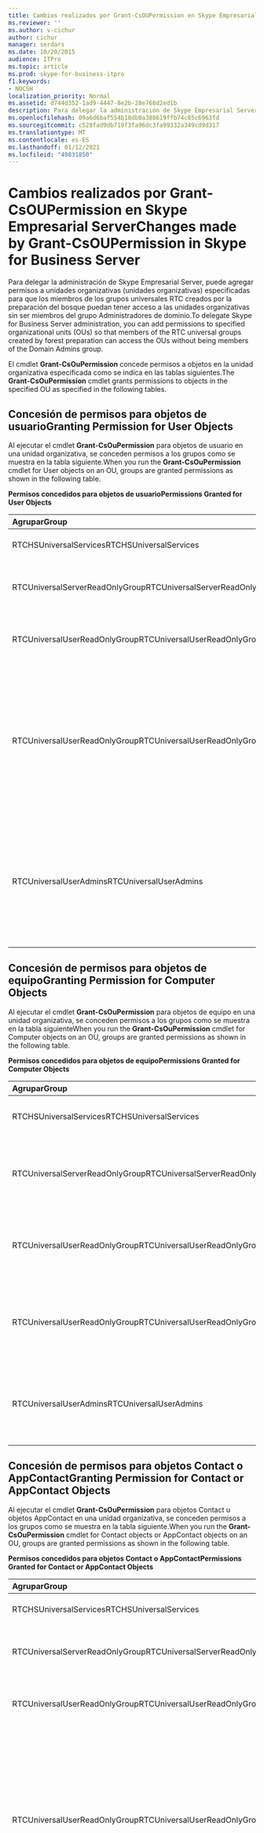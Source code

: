 ```yaml
---
title: Cambios realizados por Grant-CsOUPermission en Skype Empresarial Server
ms.reviewer: ''
ms.author: v-cichur
author: cichur
manager: serdars
ms.date: 10/20/2015
audience: ITPro
ms.topic: article
ms.prod: skype-for-business-itpro
f1.keywords:
- NOCSH
localization_priority: Normal
ms.assetid: d744d352-1ad9-4447-8e2b-28e768d2ed1b
description: Para delegar la administración de Skype Empresarial Server, puede agregar permisos a unidades organizativas (unidades organizativas) especificadas para que los miembros de los grupos universales rtc creados por la preparación del bosque puedan tener acceso a las unidades organizativas sin ser miembros del grupo Administradores de dominio.
ms.openlocfilehash: 09a6d6baf554b18db0a388619ffb74c85c6963fd
ms.sourcegitcommit: c528fad9db719f3fa96dc3fa99332a349cd9d317
ms.translationtype: MT
ms.contentlocale: es-ES
ms.lasthandoff: 01/12/2021
ms.locfileid: "49831850"
---
```

# <a name="changes-made-by-grant-csoupermission-in-skype-for-business-server"></a><span data-ttu-id="b9118-103">Cambios realizados por Grant-CsOUPermission en Skype Empresarial Server</span><span class="sxs-lookup"><span data-stu-id="b9118-103">Changes made by Grant-CsOUPermission in Skype for Business Server</span></span>
 
<span data-ttu-id="b9118-104">Para delegar la administración de Skype Empresarial Server, puede agregar permisos a unidades organizativas (unidades organizativas) especificadas para que los miembros de los grupos universales RTC creados por la preparación del bosque puedan tener acceso a las unidades organizativas sin ser miembros del grupo Administradores de dominio.</span><span class="sxs-lookup"><span data-stu-id="b9118-104">To delegate Skype for Business Server administration, you can add permissions to specified organizational units (OUs) so that members of the RTC universal groups created by forest preparation can access the OUs without being members of the Domain Admins group.</span></span> 
  
<span data-ttu-id="b9118-105">El cmdlet **Grant-CsOuPermission** concede permisos a objetos en la unidad organizativa especificada como se indica en las tablas siguientes.</span><span class="sxs-lookup"><span data-stu-id="b9118-105">The **Grant-CsOuPermission** cmdlet grants permissions to objects in the specified OU as specified in the following tables.</span></span>
  
## <a name="granting-permission-for-user-objects"></a><span data-ttu-id="b9118-106">Concesión de permisos para objetos de usuario</span><span class="sxs-lookup"><span data-stu-id="b9118-106">Granting Permission for User Objects</span></span>

<span data-ttu-id="b9118-107">Al ejecutar el cmdlet **Grant-CsOuPermission** para objetos de usuario en una unidad organizativa, se conceden permisos a los grupos como se muestra en la tabla siguiente.</span><span class="sxs-lookup"><span data-stu-id="b9118-107">When you run the **Grant-CsOuPermission** cmdlet for User objects on an OU, groups are granted permissions as shown in the following table.</span></span>
  
<span data-ttu-id="b9118-108">**Permisos concedidos para objetos de usuario**</span><span class="sxs-lookup"><span data-stu-id="b9118-108">**Permissions Granted for User Objects**</span></span>

|<span data-ttu-id="b9118-109">**Agrupar**</span><span class="sxs-lookup"><span data-stu-id="b9118-109">**Group**</span></span>|<span data-ttu-id="b9118-110">**Permiso**</span><span class="sxs-lookup"><span data-stu-id="b9118-110">**Permission**</span></span>|<span data-ttu-id="b9118-111">**Se aplica a**</span><span class="sxs-lookup"><span data-stu-id="b9118-111">**Applies to**</span></span>|
|:-----|:-----|:-----|
|<span data-ttu-id="b9118-112">RTCHSUniversalServices</span><span class="sxs-lookup"><span data-stu-id="b9118-112">RTCHSUniversalServices</span></span>  <br/> |<span data-ttu-id="b9118-113">Replicar los cambios de directorio</span><span class="sxs-lookup"><span data-stu-id="b9118-113">Replicating directory changes</span></span>  <br/> |<span data-ttu-id="b9118-114">Solo este objeto</span><span class="sxs-lookup"><span data-stu-id="b9118-114">This object only</span></span>  <br/> |
|<span data-ttu-id="b9118-115">RTCUniversalServerReadOnlyGroup</span><span class="sxs-lookup"><span data-stu-id="b9118-115">RTCUniversalServerReadOnlyGroup</span></span>  <br/> |<span data-ttu-id="b9118-116">Contenidos de la lista</span><span class="sxs-lookup"><span data-stu-id="b9118-116">List contents</span></span>  <br/> <span data-ttu-id="b9118-117">Leer todas las propiedades</span><span class="sxs-lookup"><span data-stu-id="b9118-117">Read all properties</span></span>  <br/> <span data-ttu-id="b9118-118">Leer permisos</span><span class="sxs-lookup"><span data-stu-id="b9118-118">Read permissions</span></span>  <br/> |<span data-ttu-id="b9118-119">Solo este objeto</span><span class="sxs-lookup"><span data-stu-id="b9118-119">This object only</span></span>  <br/> |
|<span data-ttu-id="b9118-120">RTCUniversalUserReadOnlyGroup</span><span class="sxs-lookup"><span data-stu-id="b9118-120">RTCUniversalUserReadOnlyGroup</span></span>  <br/> |<span data-ttu-id="b9118-121">Contenidos de la lista</span><span class="sxs-lookup"><span data-stu-id="b9118-121">List contents</span></span>  <br/> <span data-ttu-id="b9118-122">Leer todas las propiedades</span><span class="sxs-lookup"><span data-stu-id="b9118-122">Read all properties</span></span>  <br/> <span data-ttu-id="b9118-123">Leer permisos</span><span class="sxs-lookup"><span data-stu-id="b9118-123">Read permissions</span></span>  <br/> |<span data-ttu-id="b9118-124">Solo este objeto</span><span class="sxs-lookup"><span data-stu-id="b9118-124">This object only</span></span>  <br/> |
|<span data-ttu-id="b9118-125">RTCUniversalUserReadOnlyGroup</span><span class="sxs-lookup"><span data-stu-id="b9118-125">RTCUniversalUserReadOnlyGroup</span></span>  <br/> |<span data-ttu-id="b9118-126">RTCUserSearchPropertySet de lectura</span><span class="sxs-lookup"><span data-stu-id="b9118-126">Read RTCUserSearchPropertySet</span></span>  <br/> <span data-ttu-id="b9118-127">RTCUserProvisioningPropertySet de lectura</span><span class="sxs-lookup"><span data-stu-id="b9118-127">Read RTCUserProvisioningPropertySet</span></span>  <br/> <span data-ttu-id="b9118-128">RTCPropertySet de lectura</span><span class="sxs-lookup"><span data-stu-id="b9118-128">Read RTCPropertySet</span></span>  <br/> <span data-ttu-id="b9118-129">Public-Information de lectura</span><span class="sxs-lookup"><span data-stu-id="b9118-129">Read Public-Information</span></span>  <br/> <span data-ttu-id="b9118-130">General-Information de lectura</span><span class="sxs-lookup"><span data-stu-id="b9118-130">Read General-Information</span></span>  <br/> <span data-ttu-id="b9118-131">User-Account-Restrictions de lectura</span><span class="sxs-lookup"><span data-stu-id="b9118-131">Read User-Account-Restrictions</span></span>  <br/> |<span data-ttu-id="b9118-132">Objetos de usuario descendientes</span><span class="sxs-lookup"><span data-stu-id="b9118-132">Descendant User objects</span></span>  <br/> |
|<span data-ttu-id="b9118-133">RTCUniversalUserAdmins</span><span class="sxs-lookup"><span data-stu-id="b9118-133">RTCUniversalUserAdmins</span></span>  <br/> |<span data-ttu-id="b9118-134">RTCUserSearchPropertySet de escritura</span><span class="sxs-lookup"><span data-stu-id="b9118-134">Write RTCUserSearchPropertySet</span></span>  <br/> <span data-ttu-id="b9118-135">msExchUCVoiceMailSettings de escritura</span><span class="sxs-lookup"><span data-stu-id="b9118-135">Write msExchUCVoiceMailSettings</span></span>  <br/> <span data-ttu-id="b9118-136">RTCUserProvisioningPropertySet de escritura</span><span class="sxs-lookup"><span data-stu-id="b9118-136">Write RTCUserProvisioningPropertySet</span></span>  <br/> <span data-ttu-id="b9118-137">RTCPropertySet de escritura</span><span class="sxs-lookup"><span data-stu-id="b9118-137">Write RTCPropertySet</span></span>  <br/> <span data-ttu-id="b9118-138">proxyAddresses de escritura</span><span class="sxs-lookup"><span data-stu-id="b9118-138">Write proxyAddresses</span></span>  <br/> |<span data-ttu-id="b9118-139">Objetos de usuario descendientes</span><span class="sxs-lookup"><span data-stu-id="b9118-139">Descendant User objects</span></span>  <br/> |
   
## <a name="granting-permission-for-computer-objects"></a><span data-ttu-id="b9118-140">Concesión de permisos para objetos de equipo</span><span class="sxs-lookup"><span data-stu-id="b9118-140">Granting Permission for Computer Objects</span></span>

<span data-ttu-id="b9118-141">Al ejecutar el cmdlet **Grant-CsOuPermission** para objetos de equipo en una unidad organizativa, se conceden permisos a los grupos como se muestra en la tabla siguiente</span><span class="sxs-lookup"><span data-stu-id="b9118-141">When you run the **Grant-CsOuPermission** cmdlet for Computer objects on an OU, groups are granted permissions as shown in the following table.</span></span>
  
<span data-ttu-id="b9118-142">**Permisos concedidos para objetos de equipo**</span><span class="sxs-lookup"><span data-stu-id="b9118-142">**Permissions Granted for Computer Objects**</span></span>

|<span data-ttu-id="b9118-143">**Agrupar**</span><span class="sxs-lookup"><span data-stu-id="b9118-143">**Group**</span></span>|<span data-ttu-id="b9118-144">**Permiso**</span><span class="sxs-lookup"><span data-stu-id="b9118-144">**Permission**</span></span>|<span data-ttu-id="b9118-145">**Se aplica a**</span><span class="sxs-lookup"><span data-stu-id="b9118-145">**Applies to**</span></span>|
|:-----|:-----|:-----|
|<span data-ttu-id="b9118-146">RTCHSUniversalServices</span><span class="sxs-lookup"><span data-stu-id="b9118-146">RTCHSUniversalServices</span></span>  <br/> |<span data-ttu-id="b9118-147">Replicar los cambios de directorio</span><span class="sxs-lookup"><span data-stu-id="b9118-147">Replicating directory changes</span></span>  <br/> |<span data-ttu-id="b9118-148">Solo este objeto</span><span class="sxs-lookup"><span data-stu-id="b9118-148">This object only</span></span>  <br/> |
|<span data-ttu-id="b9118-149">RTCUniversalServerReadOnlyGroup</span><span class="sxs-lookup"><span data-stu-id="b9118-149">RTCUniversalServerReadOnlyGroup</span></span>  <br/> |<span data-ttu-id="b9118-150">Contenidos de la lista</span><span class="sxs-lookup"><span data-stu-id="b9118-150">List contents</span></span>  <br/> <span data-ttu-id="b9118-151">Leer todas las propiedades</span><span class="sxs-lookup"><span data-stu-id="b9118-151">Read all properties</span></span>  <br/> <span data-ttu-id="b9118-152">Leer permisos</span><span class="sxs-lookup"><span data-stu-id="b9118-152">Read permissions</span></span>  <br/> |<span data-ttu-id="b9118-153">Solo este objeto</span><span class="sxs-lookup"><span data-stu-id="b9118-153">This object only</span></span>  <br/> |
|<span data-ttu-id="b9118-154">RTCUniversalUserReadOnlyGroup</span><span class="sxs-lookup"><span data-stu-id="b9118-154">RTCUniversalUserReadOnlyGroup</span></span>  <br/> |<span data-ttu-id="b9118-155">Contenidos de la lista</span><span class="sxs-lookup"><span data-stu-id="b9118-155">List contents</span></span>  <br/> <span data-ttu-id="b9118-156">Leer todas las propiedades</span><span class="sxs-lookup"><span data-stu-id="b9118-156">Read all properties</span></span>  <br/> <span data-ttu-id="b9118-157">Leer permisos</span><span class="sxs-lookup"><span data-stu-id="b9118-157">Read permissions</span></span>  <br/> |<span data-ttu-id="b9118-158">Solo este objeto</span><span class="sxs-lookup"><span data-stu-id="b9118-158">This object only</span></span>  <br/> |
|<span data-ttu-id="b9118-159">RTCUniversalUserReadOnlyGroup</span><span class="sxs-lookup"><span data-stu-id="b9118-159">RTCUniversalUserReadOnlyGroup</span></span>  <br/> |<span data-ttu-id="b9118-160">Public-Information de lectura</span><span class="sxs-lookup"><span data-stu-id="b9118-160">Read Public-Information</span></span>  <br/> <span data-ttu-id="b9118-161">Validated-DNS-Host-Name de lectura</span><span class="sxs-lookup"><span data-stu-id="b9118-161">Read Validated-DNS-Host-Name</span></span>  <br/> |<span data-ttu-id="b9118-162">Objetos de equipo descendientes</span><span class="sxs-lookup"><span data-stu-id="b9118-162">Descendant Computer objects</span></span>  <br/> |
|<span data-ttu-id="b9118-163">RTCUniversalUserAdmins</span><span class="sxs-lookup"><span data-stu-id="b9118-163">RTCUniversalUserAdmins</span></span>  <br/> |<span data-ttu-id="b9118-164">Public-Information de lectura</span><span class="sxs-lookup"><span data-stu-id="b9118-164">Read Public-Information</span></span>  <br/> <span data-ttu-id="b9118-165">Validated-DNS-Host-Name de lectura</span><span class="sxs-lookup"><span data-stu-id="b9118-165">Read Validated-DNS-Host-Name</span></span>  <br/> |<span data-ttu-id="b9118-166">Objetos de equipo descendientes</span><span class="sxs-lookup"><span data-stu-id="b9118-166">Descendant Computer objects</span></span>  <br/> |
   
## <a name="granting-permission-for-contact-or-appcontact-objects"></a><span data-ttu-id="b9118-167">Concesión de permisos para objetos Contact o AppContact</span><span class="sxs-lookup"><span data-stu-id="b9118-167">Granting Permission for Contact or AppContact Objects</span></span>

<span data-ttu-id="b9118-168">Al ejecutar el cmdlet **Grant-CsOuPermission** para objetos Contact u objetos AppContact en una unidad organizativa, se conceden permisos a los grupos como se muestra en la tabla siguiente.</span><span class="sxs-lookup"><span data-stu-id="b9118-168">When you run the **Grant-CsOuPermission** cmdlet for Contact objects or AppContact objects on an OU, groups are granted permissions as shown in the following table.</span></span>
  
<span data-ttu-id="b9118-169">**Permisos concedidos para objetos Contact o AppContact**</span><span class="sxs-lookup"><span data-stu-id="b9118-169">**Permissions Granted for Contact or AppContact Objects**</span></span>

|<span data-ttu-id="b9118-170">**Agrupar**</span><span class="sxs-lookup"><span data-stu-id="b9118-170">**Group**</span></span>|<span data-ttu-id="b9118-171">**Permiso**</span><span class="sxs-lookup"><span data-stu-id="b9118-171">**Permission**</span></span>|<span data-ttu-id="b9118-172">**Se aplica a**</span><span class="sxs-lookup"><span data-stu-id="b9118-172">**Applies to**</span></span>|
|:-----|:-----|:-----|
|<span data-ttu-id="b9118-173">RTCHSUniversalServices</span><span class="sxs-lookup"><span data-stu-id="b9118-173">RTCHSUniversalServices</span></span>  <br/> |<span data-ttu-id="b9118-174">Replicar los cambios de directorio</span><span class="sxs-lookup"><span data-stu-id="b9118-174">Replicating directory changes</span></span>  <br/> |<span data-ttu-id="b9118-175">Solo este objeto</span><span class="sxs-lookup"><span data-stu-id="b9118-175">This object only</span></span>  <br/> |
|<span data-ttu-id="b9118-176">RTCUniversalServerReadOnlyGroup</span><span class="sxs-lookup"><span data-stu-id="b9118-176">RTCUniversalServerReadOnlyGroup</span></span>  <br/> |<span data-ttu-id="b9118-177">Contenidos de la lista</span><span class="sxs-lookup"><span data-stu-id="b9118-177">List contents</span></span>  <br/> <span data-ttu-id="b9118-178">Leer todas las propiedades</span><span class="sxs-lookup"><span data-stu-id="b9118-178">Read all properties</span></span>  <br/> <span data-ttu-id="b9118-179">Leer permisos</span><span class="sxs-lookup"><span data-stu-id="b9118-179">Read permissions</span></span>  <br/> |<span data-ttu-id="b9118-180">Solo este objeto</span><span class="sxs-lookup"><span data-stu-id="b9118-180">This object only</span></span>  <br/> |
|<span data-ttu-id="b9118-181">RTCUniversalUserReadOnlyGroup</span><span class="sxs-lookup"><span data-stu-id="b9118-181">RTCUniversalUserReadOnlyGroup</span></span>  <br/> |<span data-ttu-id="b9118-182">Contenidos de la lista</span><span class="sxs-lookup"><span data-stu-id="b9118-182">List contents</span></span>  <br/> <span data-ttu-id="b9118-183">Leer todas las propiedades</span><span class="sxs-lookup"><span data-stu-id="b9118-183">Read all properties</span></span>  <br/> <span data-ttu-id="b9118-184">Leer permisos</span><span class="sxs-lookup"><span data-stu-id="b9118-184">Read permissions</span></span>  <br/> |<span data-ttu-id="b9118-185">Solo este objeto</span><span class="sxs-lookup"><span data-stu-id="b9118-185">This object only</span></span>  <br/> |
|<span data-ttu-id="b9118-186">RTCUniversalUserReadOnlyGroup</span><span class="sxs-lookup"><span data-stu-id="b9118-186">RTCUniversalUserReadOnlyGroup</span></span>  <br/> |<span data-ttu-id="b9118-187">RTCUserSearchPropertySet de lectura</span><span class="sxs-lookup"><span data-stu-id="b9118-187">Read RTCUserSearchPropertySet</span></span>  <br/> <span data-ttu-id="b9118-188">RTCUserProvisioningPropertySet de lectura</span><span class="sxs-lookup"><span data-stu-id="b9118-188">Read RTCUserProvisioningPropertySet</span></span>  <br/> <span data-ttu-id="b9118-189">RTCPropertySet de lectura</span><span class="sxs-lookup"><span data-stu-id="b9118-189">Read RTCPropertySet</span></span>  <br/> <span data-ttu-id="b9118-190">Public-Information de lectura</span><span class="sxs-lookup"><span data-stu-id="b9118-190">Read Public-Information</span></span>  <br/> <span data-ttu-id="b9118-191">General-Information de lectura</span><span class="sxs-lookup"><span data-stu-id="b9118-191">Read General-Information</span></span>  <br/> <span data-ttu-id="b9118-192">Personal-Information de lectura</span><span class="sxs-lookup"><span data-stu-id="b9118-192">Read Personal-Information</span></span>  <br/> <span data-ttu-id="b9118-193">User-Account-Restrictions de lectura</span><span class="sxs-lookup"><span data-stu-id="b9118-193">Read User-Account-Restrictions</span></span>  <br/> |<span data-ttu-id="b9118-194">Objetos de contacto descendientes</span><span class="sxs-lookup"><span data-stu-id="b9118-194">Descendant Contact objects</span></span>  <br/> |
|<span data-ttu-id="b9118-195">RTCUniversalUserAdmins</span><span class="sxs-lookup"><span data-stu-id="b9118-195">RTCUniversalUserAdmins</span></span>  <br/> |<span data-ttu-id="b9118-196">RTCUserSearchPropertySet de escritura</span><span class="sxs-lookup"><span data-stu-id="b9118-196">Write RTCUserSearchPropertySet</span></span>  <br/> <span data-ttu-id="b9118-197">otherIpPhone de escritura</span><span class="sxs-lookup"><span data-stu-id="b9118-197">Write otherIpPhone</span></span>  <br/> <span data-ttu-id="b9118-198">displayName de escritura</span><span class="sxs-lookup"><span data-stu-id="b9118-198">Write displayName</span></span>  <br/> <span data-ttu-id="b9118-199">description de escritura</span><span class="sxs-lookup"><span data-stu-id="b9118-199">Write description</span></span>  <br/> <span data-ttu-id="b9118-200">telephoneNumber de escritura</span><span class="sxs-lookup"><span data-stu-id="b9118-200">Write telephoneNumber</span></span>  <br/> <span data-ttu-id="b9118-201">msExchUCVoiceMailSettings de escritura</span><span class="sxs-lookup"><span data-stu-id="b9118-201">Write msExchUCVoiceMailSettings</span></span>  <br/> <span data-ttu-id="b9118-202">RTCUserProvisioningPropertySet de escritura</span><span class="sxs-lookup"><span data-stu-id="b9118-202">Write RTCUserProvisioningPropertySet</span></span>  <br/> <span data-ttu-id="b9118-203">RTCPropertySet de escritura</span><span class="sxs-lookup"><span data-stu-id="b9118-203">Write RTCPropertySet</span></span>  <br/> <span data-ttu-id="b9118-204">proxyAddresses de escritura</span><span class="sxs-lookup"><span data-stu-id="b9118-204">Write proxyAddresses</span></span>  <br/> |<span data-ttu-id="b9118-205">Objetos de contacto descendientes</span><span class="sxs-lookup"><span data-stu-id="b9118-205">Descendant Contact objects</span></span>  <br/> |
   
## <a name="granting-permission-for-device-objects"></a><span data-ttu-id="b9118-206">Concesión de permisos para objetos de dispositivo</span><span class="sxs-lookup"><span data-stu-id="b9118-206">Granting Permission for Device Objects</span></span>

<span data-ttu-id="b9118-207">Al ejecutar el cmdlet **Grant-CsOuPermission** para objetos de dispositivo en una unidad organizativa, se conceden permisos a los grupos como se muestra en la tabla siguiente.</span><span class="sxs-lookup"><span data-stu-id="b9118-207">When you run the **Grant-CsOuPermission** cmdlet for Device objects on an OU, groups are granted permissions as shown in the following table.</span></span>
  
<span data-ttu-id="b9118-208">**Permisos concedidos para objetos de dispositivo**</span><span class="sxs-lookup"><span data-stu-id="b9118-208">**Permissions Granted for Device Objects**</span></span>

|<span data-ttu-id="b9118-209">**Agrupar**</span><span class="sxs-lookup"><span data-stu-id="b9118-209">**Group**</span></span>|<span data-ttu-id="b9118-210">**Permiso**</span><span class="sxs-lookup"><span data-stu-id="b9118-210">**Permission**</span></span>|<span data-ttu-id="b9118-211">**Se aplica a**</span><span class="sxs-lookup"><span data-stu-id="b9118-211">**Applies to**</span></span>|
|:-----|:-----|:-----|
|<span data-ttu-id="b9118-212">RTCHSUniversalServices</span><span class="sxs-lookup"><span data-stu-id="b9118-212">RTCHSUniversalServices</span></span>  <br/> |<span data-ttu-id="b9118-213">Replicar los cambios de directorio</span><span class="sxs-lookup"><span data-stu-id="b9118-213">Replicating directory changes</span></span>  <br/> |<span data-ttu-id="b9118-214">Solo este objeto</span><span class="sxs-lookup"><span data-stu-id="b9118-214">This object only</span></span>  <br/> |
|<span data-ttu-id="b9118-215">RTCUniversalServerReadOnlyGroup</span><span class="sxs-lookup"><span data-stu-id="b9118-215">RTCUniversalServerReadOnlyGroup</span></span>  <br/> |<span data-ttu-id="b9118-216">Contenidos de la lista</span><span class="sxs-lookup"><span data-stu-id="b9118-216">List contents</span></span>  <br/> <span data-ttu-id="b9118-217">Leer todas las propiedades</span><span class="sxs-lookup"><span data-stu-id="b9118-217">Read all properties</span></span>  <br/> <span data-ttu-id="b9118-218">Leer permisos</span><span class="sxs-lookup"><span data-stu-id="b9118-218">Read permissions</span></span>  <br/> |<span data-ttu-id="b9118-219">Solo este objeto</span><span class="sxs-lookup"><span data-stu-id="b9118-219">This object only</span></span>  <br/> |
|<span data-ttu-id="b9118-220">RTCUniversalUserReadOnlyGroup</span><span class="sxs-lookup"><span data-stu-id="b9118-220">RTCUniversalUserReadOnlyGroup</span></span>  <br/> |<span data-ttu-id="b9118-221">Contenidos de la lista</span><span class="sxs-lookup"><span data-stu-id="b9118-221">List contents</span></span>  <br/> <span data-ttu-id="b9118-222">Leer todas las propiedades</span><span class="sxs-lookup"><span data-stu-id="b9118-222">Read all properties</span></span>  <br/> <span data-ttu-id="b9118-223">Leer permisos</span><span class="sxs-lookup"><span data-stu-id="b9118-223">Read permissions</span></span>  <br/> |<span data-ttu-id="b9118-224">Solo este objeto</span><span class="sxs-lookup"><span data-stu-id="b9118-224">This object only</span></span>  <br/> |
|<span data-ttu-id="b9118-225">RTCUniversalUserReadOnlyGroup</span><span class="sxs-lookup"><span data-stu-id="b9118-225">RTCUniversalUserReadOnlyGroup</span></span>  <br/> |<span data-ttu-id="b9118-226">RTCUserSearchPropertySet de lectura</span><span class="sxs-lookup"><span data-stu-id="b9118-226">Read RTCUserSearchPropertySet</span></span>  <br/> <span data-ttu-id="b9118-227">RTCUserProvisioningPropertySet de lectura</span><span class="sxs-lookup"><span data-stu-id="b9118-227">Read RTCUserProvisioningPropertySet</span></span>  <br/> <span data-ttu-id="b9118-228">RTCPropertySet de lectura</span><span class="sxs-lookup"><span data-stu-id="b9118-228">Read RTCPropertySet</span></span>  <br/> <span data-ttu-id="b9118-229">Public-Information de lectura</span><span class="sxs-lookup"><span data-stu-id="b9118-229">Read Public-Information</span></span>  <br/> <span data-ttu-id="b9118-230">Personal-Information de lectura</span><span class="sxs-lookup"><span data-stu-id="b9118-230">Read Personal-Information</span></span>  <br/> <span data-ttu-id="b9118-231">General-Information de lectura</span><span class="sxs-lookup"><span data-stu-id="b9118-231">Read General-Information</span></span>  <br/> <span data-ttu-id="b9118-232">User-Account-Restrictions de lectura</span><span class="sxs-lookup"><span data-stu-id="b9118-232">Read User-Account-Restrictions</span></span>  <br/> |<span data-ttu-id="b9118-233">Objetos de contacto descendientes</span><span class="sxs-lookup"><span data-stu-id="b9118-233">Descendant Contact objects</span></span>  <br/> |
|<span data-ttu-id="b9118-234">RTCUniversalUserAdmins</span><span class="sxs-lookup"><span data-stu-id="b9118-234">RTCUniversalUserAdmins</span></span>  <br/> |<span data-ttu-id="b9118-235">Crear secundario</span><span class="sxs-lookup"><span data-stu-id="b9118-235">Create child</span></span>  <br/> <span data-ttu-id="b9118-236">Eliminar secundario</span><span class="sxs-lookup"><span data-stu-id="b9118-236">Delete child</span></span>  <br/> <span data-ttu-id="b9118-237">Eliminar árbol</span><span class="sxs-lookup"><span data-stu-id="b9118-237">Delete tree</span></span>  <br/> |<span data-ttu-id="b9118-238">Contacto</span><span class="sxs-lookup"><span data-stu-id="b9118-238">Contact</span></span>  <br/> |
|<span data-ttu-id="b9118-239">RTCUniversalUserAdmins</span><span class="sxs-lookup"><span data-stu-id="b9118-239">RTCUniversalUserAdmins</span></span>  <br/> |<span data-ttu-id="b9118-240">displayName de escritura</span><span class="sxs-lookup"><span data-stu-id="b9118-240">Write displayName</span></span>  <br/> <span data-ttu-id="b9118-241">description de escritura</span><span class="sxs-lookup"><span data-stu-id="b9118-241">Write description</span></span>  <br/> <span data-ttu-id="b9118-242">telephoneNumber de escritura</span><span class="sxs-lookup"><span data-stu-id="b9118-242">Write telephoneNumber</span></span>  <br/> |<span data-ttu-id="b9118-243">Objetos de usuario descendientes</span><span class="sxs-lookup"><span data-stu-id="b9118-243">Descendant User objects</span></span>  <br/> |
|<span data-ttu-id="b9118-244">RTCUniversalUserAdmins</span><span class="sxs-lookup"><span data-stu-id="b9118-244">RTCUniversalUserAdmins</span></span>  <br/> |<span data-ttu-id="b9118-245">RTCUserSearchPropertySet de escritura</span><span class="sxs-lookup"><span data-stu-id="b9118-245">Write RTCUserSearchPropertySet</span></span>  <br/> <span data-ttu-id="b9118-246">otherIpPhone de escritura</span><span class="sxs-lookup"><span data-stu-id="b9118-246">Write otherIpPhone</span></span>  <br/> <span data-ttu-id="b9118-247">displayName de escritura</span><span class="sxs-lookup"><span data-stu-id="b9118-247">Write displayName</span></span>  <br/> <span data-ttu-id="b9118-248">description de escritura</span><span class="sxs-lookup"><span data-stu-id="b9118-248">Write description</span></span>  <br/> <span data-ttu-id="b9118-249">telephoneNumber de escritura</span><span class="sxs-lookup"><span data-stu-id="b9118-249">Write telephoneNumber</span></span>  <br/> <span data-ttu-id="b9118-250">msExchUCVoiceMailSettings de escritura</span><span class="sxs-lookup"><span data-stu-id="b9118-250">Write msExchUCVoiceMailSettings</span></span>  <br/> <span data-ttu-id="b9118-251">RTCUserProvisioningPropertySet de escritura</span><span class="sxs-lookup"><span data-stu-id="b9118-251">Write RTCUserProvisioningPropertySet</span></span>  <br/> <span data-ttu-id="b9118-252">RTCPropertySet de escritura</span><span class="sxs-lookup"><span data-stu-id="b9118-252">Write RTCPropertySet</span></span>  <br/> <span data-ttu-id="b9118-253">proxyAddresses de escritura</span><span class="sxs-lookup"><span data-stu-id="b9118-253">Write proxyAddresses</span></span>  <br/> |<span data-ttu-id="b9118-254">Objetos de contacto descendientes</span><span class="sxs-lookup"><span data-stu-id="b9118-254">Descendant Contact objects</span></span>  <br/> |
   
## <a name="granting-permission-for-inetorgperson-objects"></a><span data-ttu-id="b9118-255">Concesión de permisos para objetos InetOrgPerson</span><span class="sxs-lookup"><span data-stu-id="b9118-255">Granting Permission for InetOrgPerson Objects</span></span>

<span data-ttu-id="b9118-256">Al ejecutar el cmdlet **Grant-CsOuPermission** para objetos InetOrgPerson en una unidad organizativa, se conceden permisos a los grupos como se muestra en la tabla siguiente.</span><span class="sxs-lookup"><span data-stu-id="b9118-256">When you run the **Grant-CsOuPermission** cmdlet for InetOrgPerson objects on an OU, groups are granted permissions as shown in the following table.</span></span>
  
<span data-ttu-id="b9118-257">**Permisos concedidos para objetos InetOrgPerson**</span><span class="sxs-lookup"><span data-stu-id="b9118-257">**Permissions Granted for InetOrgPerson Objects**</span></span>

|<span data-ttu-id="b9118-258">**Agrupar**</span><span class="sxs-lookup"><span data-stu-id="b9118-258">**Group**</span></span>|<span data-ttu-id="b9118-259">**Permiso**</span><span class="sxs-lookup"><span data-stu-id="b9118-259">**Permission**</span></span>|<span data-ttu-id="b9118-260">**Se aplica a**</span><span class="sxs-lookup"><span data-stu-id="b9118-260">**Applies to**</span></span>|
|:-----|:-----|:-----|
|<span data-ttu-id="b9118-261">RTCHSUniversalServices</span><span class="sxs-lookup"><span data-stu-id="b9118-261">RTCHSUniversalServices</span></span>  <br/> |<span data-ttu-id="b9118-262">Replicar los cambios de directorio</span><span class="sxs-lookup"><span data-stu-id="b9118-262">Replicating directory changes</span></span>  <br/> |<span data-ttu-id="b9118-263">Solo este objeto</span><span class="sxs-lookup"><span data-stu-id="b9118-263">This object only</span></span>  <br/> |
|<span data-ttu-id="b9118-264">RTCUniversalServerReadOnlyGroup</span><span class="sxs-lookup"><span data-stu-id="b9118-264">RTCUniversalServerReadOnlyGroup</span></span>  <br/> |<span data-ttu-id="b9118-265">Contenidos de la lista</span><span class="sxs-lookup"><span data-stu-id="b9118-265">List contents</span></span>  <br/> <span data-ttu-id="b9118-266">Leer todas las propiedades</span><span class="sxs-lookup"><span data-stu-id="b9118-266">Read all properties</span></span>  <br/> <span data-ttu-id="b9118-267">Leer permisos</span><span class="sxs-lookup"><span data-stu-id="b9118-267">Read permissions</span></span>  <br/> |<span data-ttu-id="b9118-268">Solo este objeto</span><span class="sxs-lookup"><span data-stu-id="b9118-268">This object only</span></span>  <br/> |
|<span data-ttu-id="b9118-269">RTCUniversalUserReadOnlyGroup</span><span class="sxs-lookup"><span data-stu-id="b9118-269">RTCUniversalUserReadOnlyGroup</span></span>  <br/> |<span data-ttu-id="b9118-270">Contenidos de la lista</span><span class="sxs-lookup"><span data-stu-id="b9118-270">List contents</span></span>  <br/> <span data-ttu-id="b9118-271">Leer todas las propiedades</span><span class="sxs-lookup"><span data-stu-id="b9118-271">Read all properties</span></span>  <br/> <span data-ttu-id="b9118-272">Leer permisos</span><span class="sxs-lookup"><span data-stu-id="b9118-272">Read permissions</span></span>  <br/> |<span data-ttu-id="b9118-273">Solo este objeto</span><span class="sxs-lookup"><span data-stu-id="b9118-273">This object only</span></span>  <br/> |
|<span data-ttu-id="b9118-274">RTCUniversalUserReadOnlyGroup</span><span class="sxs-lookup"><span data-stu-id="b9118-274">RTCUniversalUserReadOnlyGroup</span></span>  <br/> |<span data-ttu-id="b9118-275">RTCUserSearchPropertySet de lectura</span><span class="sxs-lookup"><span data-stu-id="b9118-275">Read RTCUserSearchPropertySet</span></span>  <br/> <span data-ttu-id="b9118-276">RTCUserProvisioningPropertySet de lectura</span><span class="sxs-lookup"><span data-stu-id="b9118-276">Read RTCUserProvisioningPropertySet</span></span>  <br/> <span data-ttu-id="b9118-277">RTCPropertySet de lectura</span><span class="sxs-lookup"><span data-stu-id="b9118-277">Read RTCPropertySet</span></span>  <br/> <span data-ttu-id="b9118-278">Personal-Information de lectura</span><span class="sxs-lookup"><span data-stu-id="b9118-278">Read Personal-Information</span></span>  <br/> <span data-ttu-id="b9118-279">Public-Information de lectura</span><span class="sxs-lookup"><span data-stu-id="b9118-279">Read Public-Information</span></span>  <br/> <span data-ttu-id="b9118-280">General-Information de lectura</span><span class="sxs-lookup"><span data-stu-id="b9118-280">Read General-Information</span></span>  <br/> <span data-ttu-id="b9118-281">User-Account-Restrictions de lectura</span><span class="sxs-lookup"><span data-stu-id="b9118-281">Read User-Account-Restrictions</span></span>  <br/> |<span data-ttu-id="b9118-282">Objetos inetOrgPerson descendientes</span><span class="sxs-lookup"><span data-stu-id="b9118-282">Descendant inetOrgPerson objects</span></span>  <br/> |
|<span data-ttu-id="b9118-283">RTCUniversalUserAdmins</span><span class="sxs-lookup"><span data-stu-id="b9118-283">RTCUniversalUserAdmins</span></span>  <br/> |<span data-ttu-id="b9118-284">RTCUserSearchPropertySet de escritura</span><span class="sxs-lookup"><span data-stu-id="b9118-284">Write RTCUserSearchPropertySet</span></span>  <br/> <span data-ttu-id="b9118-285">RTCUserProvisioningPropertySet de escritura</span><span class="sxs-lookup"><span data-stu-id="b9118-285">Write RTCUserProvisioningPropertySet</span></span>  <br/> <span data-ttu-id="b9118-286">RTCPropertySet de escritura</span><span class="sxs-lookup"><span data-stu-id="b9118-286">Write RTCPropertySet</span></span>  <br/> <span data-ttu-id="b9118-287">proxyAddresses de escritura</span><span class="sxs-lookup"><span data-stu-id="b9118-287">Write proxyAddresses</span></span>  <br/> |<span data-ttu-id="b9118-288">Objetos inetOrgPerson descendientes</span><span class="sxs-lookup"><span data-stu-id="b9118-288">Descendant inetOrgPerson objects</span></span>  <br/> |
   

